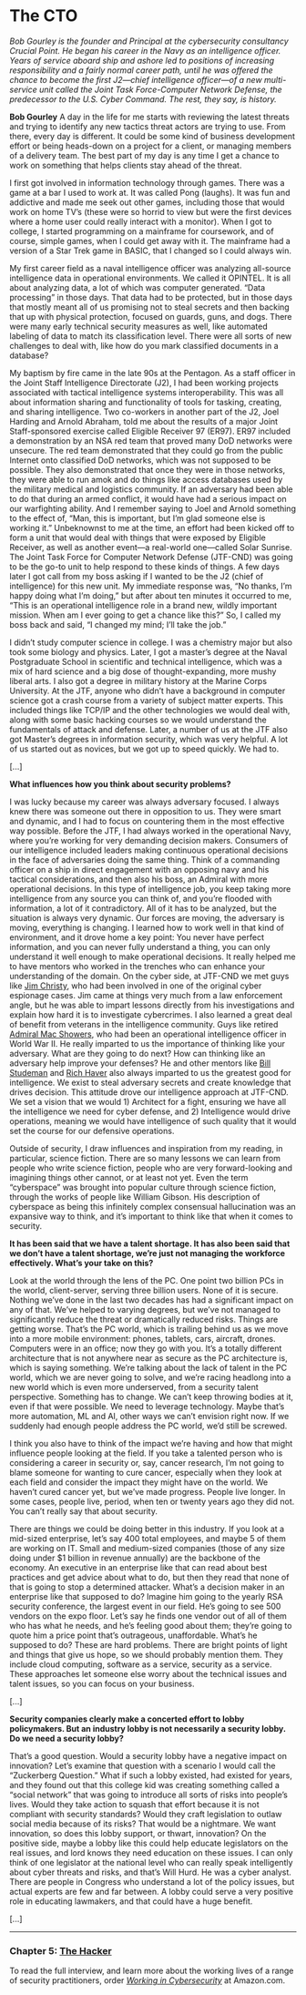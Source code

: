 # The CTO
*Bob Gourley is the founder and Principal  at the cybersecurity consultancy Crucial Point. He began his career in the Navy as an intelligence officer. Years of service aboard ship and ashore led to positions of increasing responsibility and a fairly normal career path, until he was offered the chance to become the first J2—chief intelligence officer—of a new multi-service unit called the Joint Task Force-Computer Network Defense, the predecessor to the U.S. Cyber Command. The rest, they say, is history.*

**Bob Gourley** A day in the life for me starts with reviewing the latest threats and trying to identify any new tactics threat actors are trying to use. From there, every day is different. It could be some kind of business development effort or being heads-down on a project for a client, or managing members of a delivery team. The best part of my day is any time I get a chance to work on something that helps clients stay ahead of the threat.

I first got involved in information technology through games. There was a game at a bar I used to work at. It was called Pong (laughs). It was fun and addictive and made me seek out other games, including those that would work on home TV’s (these were so horrid to view but were the first devices where a home user could really interact with a monitor). When I got to college, I started programming on a mainframe for coursework, and of course, simple games, when I could get away with it. The mainframe had a version of a Star Trek game in BASIC, that I changed so I could always win. 

My first career field as a naval intelligence officer was analyzing all-source intelligence data in operational environments. We called it OPINTEL. It is all about analyzing data, a lot of which was computer generated. “Data processing” in those days. That data had to be protected, but in those days that mostly meant all of us promising not to steal secrets and then backing that up with physical protection, focused on guards, guns, and dogs. There were many early technical security measures as well, like automated labeling of data to match its classification level. There were all sorts of new challenges to deal with, like how do you mark classified documents in a database?

My baptism by fire came in the late 90s at the Pentagon. As a staff officer in the Joint Staff Intelligence Directorate (J2),  I had been working projects associated with tactical intelligence systems interoperability. This was all about information sharing and functionality of tools for tasking, creating, and sharing intelligence. Two co-workers in another part of the J2, Joel Harding   and Arnold Abraham,   told me about the results of a major Joint Staff-sponsored exercise called Eligible Receiver 97 (ER97).  ER97 included a demonstration by an NSA red team that proved many DoD networks were unsecure. The red team demonstrated that they could go from the public Internet onto classified DoD networks, which was not supposed to be possible. They also demonstrated that once they were in those networks, they were able to run amok and do things like access databases used by the military medical and logistics community. If an adversary had been able to do that during an armed conflict, it would have had a serious impact on our warfighting ability. And I remember saying to Joel and Arnold something to the effect of, “Man, this is important, but I’m glad someone else is working it.” Unbeknownst to me at the time, an effort had been kicked off to form a unit that would deal with things that were exposed by Eligible Receiver, as well as another event—a real-world one—called Solar Sunrise.   The Joint Task Force for Computer Network Defense (JTF-CND)  was going to be the go-to unit to help respond to these kinds of things.  A few days later I got call from my boss asking if I wanted to be the J2 (chief of intelligence) for this new unit. My immediate response was, “No thanks, I’m happy doing what I’m doing,” but after about ten minutes it occurred to me, “This is an operational intelligence role in a brand new, wildly important mission. When am I ever going to get a chance like this?” So, I called my boss back and said, “I changed my mind; I’ll take the job.”

I didn’t study computer science in college. I was a chemistry major but also took some biology and physics. Later, I got a master’s degree at the Naval Postgraduate School  in scientific and technical intelligence, which was a mix of hard science and a big dose of thought-expanding, more mushy liberal arts. I also got a degree in military history at the Marine Corps University.  At the JTF, anyone who didn’t have a background in computer science got a crash course from a variety of subject matter experts. This included things like TCP/IP  and the other technologies we would deal with, along with some basic hacking courses so we would understand the fundamentals of attack and defense. Later, a number of us at the JTF also got Master’s degrees in information security, which was very helpful. A lot of us started out as novices, but we got up to speed quickly. We had to.

[...]

**What influences how you think about security problems?**

I was lucky because my career was always adversary focused. I always knew there was someone out there in opposition to us. They were smart and dynamic, and I had to focus on countering them in the most effective way possible. Before the JTF, I had always worked in the operational Navy, where you’re working for very demanding decision makers. Consumers of our intelligence included leaders making continuous operational decisions in the face of adversaries doing the same thing. Think of a commanding officer on a ship in direct engagement with an opposing navy and his tactical considerations, and then also his boss, an Admiral with more operational decisions. In this type of intelligence job, you keep taking more intelligence from any source you can think of, and you’re flooded with information, a lot of it contradictory. All of it has to be analyzed, but the situation is always very dynamic. Our forces are moving, the adversary is moving, everything is changing. I learned how to work well in that kind of environment, and it drove home a key point: You never have perfect information, and you can never fully understand a thing, you can only understand it well enough to make operational decisions. It really helped me to have mentors who worked in the trenches who can enhance your understanding of the domain. On the cyber side, at JTF-CND we met guys like [Jim Christy](https://en.wikipedia.org/wiki/Jim_Christy),  who had been involved in one of the original cyber espionage cases.  Jim came at things very much from a law enforcement angle, but he was able to impart lessons directly from his investigations and explain how hard it is to investigate cybercrimes. I also learned a great deal of benefit from veterans in the intelligence community. Guys like retired [Admiral Mac Showers](https://ctovision.com/rear-admiral-donald-mac-showers-from-the-battle-of-midway-to-moonlight-maze-and-beyond/),  who had been an operational intelligence officer in World War II.   He really imparted to us the importance of thinking like your adversary. What are they going to do next? How can thinking like an adversary help improve your defenses? He and other mentors like [Bill Studeman](https://en.wikipedia.org/wiki/William_O._Studeman)  and [Rich Haver](https://www.yumpu.com/en/document/read/19436521/naval-intelligence-and-the-submarine-force-richard-haver)  also always imparted to us the greatest good for intelligence. We exist to steal adversary secrets and create knowledge that drives decision. This attitude drove our intelligence approach at JTF-CND. We set a vision that we would 1) Architect for a fight, ensuring we have all the intelligence we need for cyber defense, and 2) Intelligence would drive operations, meaning we would have intelligence of such quality that it would set the course for our defensive operations. 

Outside of security, I draw influences and inspiration from my reading, in particular, science fiction. There are so many lessons we can learn from people who write science fiction, people who are very forward-looking and imagining things other cannot, or at least not yet. Even the term “cyberspace” was brought into popular culture through science fiction, through the works of people like William Gibson.  His description of cyberspace as being this infinitely complex consensual hallucination was an expansive way to think, and it’s important to think like that when it comes to security.

**It has been said that we have a talent shortage. It has also been said that we don’t have a talent shortage, we’re just not managing the workforce effectively. What’s your take on this?**

Look at the world through the lens of the PC. One point two billion PCs in the world, client-server, serving three billion users. None of it is secure. Nothing we’ve done in the last two decades has had a significant impact on any of that. We’ve helped to varying degrees, but we’ve not managed to significantly reduce the threat or dramatically reduced risks. Things are getting worse. That’s the PC world, which is trailing behind us as we move into a more mobile environment: phones, tablets, cars, aircraft, drones. Computers were in an office; now they go with you. It’s a totally different architecture that is not anywhere near as secure as the PC architecture is, which is saying something. We’re talking about the lack of talent in the PC world, which we are never going to solve, and we’re racing headlong into a new world which is even more underserved, from a security talent perspective. Something has to change. We can’t keep throwing bodies at it, even if that were possible. We need to leverage technology. Maybe that’s more automation, ML and AI,  other ways we can’t envision right now. If we suddenly had enough people address the PC world, we’d still be screwed.

I think you also have to think of the impact we’re having and how that might influence people looking at the field. If you take a talented person who is considering a career in security or, say, cancer research, I’m not going to blame someone for wanting to cure cancer, especially when they look at each field and consider the impact they might have on the world. We haven’t cured cancer yet, but we’ve made progress. People live longer. In some cases, people live, period, when ten or twenty years ago they did not. You can’t really say that about security.

There are things we could be doing better in this industry. If you look at a mid-sized enterprise, let’s say 400 total employees, and maybe 5 of them are working on IT. Small and medium-sized companies (those of any size doing under $1 billion in revenue annually) are the backbone of the economy. An executive in an enterprise like that can read about best practices and get advice about what to do, but then they read that none of that is going to stop a determined attacker. What’s a decision maker in an enterprise like that supposed to do? Imagine him going to the yearly RSA security conference, the largest event in our field. He’s going to see 500 vendors on the expo floor. Let’s say he finds one vendor out of all of them who has what he needs, and he’s feeling good about them; they’re going to quote him a price point that’s outrageous, unaffordable. What’s he supposed to do? These are hard problems. There are bright points of light and things that give us hope, so we should probably mention them. They include cloud computing, software as a service, security as a service. These approaches let someone else worry about the technical issues and talent issues, so you can focus on your business.

[...]

**Security companies clearly make a concerted effort to lobby policymakers. But an industry lobby is not necessarily a security lobby. Do we need a security lobby?**

That’s a good question. Would a security lobby have a negative impact on innovation? Let’s examine that question with a scenario I would call the “Zuckerberg Question.” What if such a lobby existed, had existed for years, and they found out that this college kid was creating something called a “social network” that was going to introduce all sorts of risks into people’s lives. Would they take action to squash that effort because it is not compliant with security standards? Would they craft legislation to outlaw social media because of its risks? That would be a nightmare. We want innovation, so does this lobby support, or thwart, innovation? On the positive side, maybe a lobby like this could help educate legislators on the real  issues, and lord knows they need education on these issues. I can only think of one legislator at the national level who can really speak intelligently about cyber threats and risks, and that’s Will Hurd. He was a cyber analyst. There are people in Congress who understand a lot of the policy issues, but actual experts are few and far between. A lobby could serve a very positive role in educating lawmakers, and that could have a huge benefit.

[...]

---

### Chapter 5: [The Hacker](/The_Hacker.md)

To read the full interview, and learn more about the working lives of a range of security practitioners, order *[Working in Cybersecurity](https://www.amazon.com/Working-Cybersecurity-C-suite-everywhere-between/dp/1725877759)* at Amazon.com.
